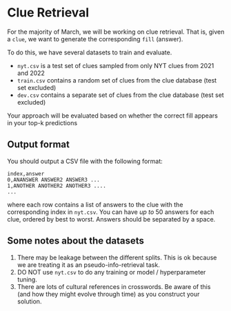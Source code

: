 # Clue Retrieval

For the majority of March, we will be working on clue retrieval. That is, given
a `clue`, we want to generate the corresponding `fill` (answer).

To do this, we have several datasets to train and evaluate.

- `nyt.csv` is a test set of clues sampled from only NYT clues from 2021 and 2022
- `train.csv` contains a random set of clues from the clue database (test set excluded)
- `dev.csv` contains a separate set of clues from the clue database (test set excluded)

Your approach will be evaluated based on whether the correct fill appears in
your top-k predictions

## Output format

You should output a CSV file with the following format:
```
index,answer
0,ANANSWER ANSWER2 ANSWER3 ...
1,ANOTHER ANOTHER2 ANOTHER3 ....
...
```
where each row contains a list of answers to the clue with the corresponding
index in `nyt.csv`. You can have _up to_ 50 answers for each clue, ordered by
best to worst. Answers should be separated by a space.

## Some notes about the datasets

1. There may be leakage between the different splits. This is ok because we are
   treating it as an pseudo-info-retrieval task.
2. DO NOT use `nyt.csv` to do any training or model / hyperparameter tuning.
3. There are lots of cultural references in crosswords. Be aware of this (and
   how they might evolve through time) as you construct your solution.
